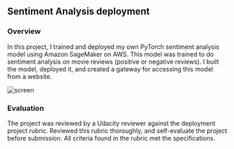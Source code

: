 ## Sentiment Analysis deployment

### Overview

In this project, I trained and deployed my own PyTorch sentiment analysis model using Amazon
SageMaker on AWS. This model was trained to do sentiment analysis on movie reviews (positive or
negative reviews). I built the model, deployed it, and created a gateway for accessing this model from a
website.

![screen](../master/deplyment.png)

### Evaluation

The project was reviewed by a Udacity reviewer against the deployment project rubric. Reviewed this rubric thoroughly,
and self-evaluate the project before submission. All criteria found in the rubric met the specifications.
